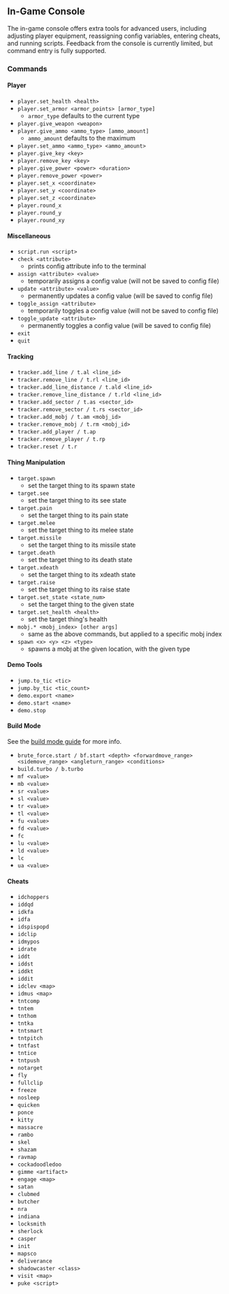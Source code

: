 ## In-Game Console

The in-game console offers extra tools for advanced users, including adjusting player equipment, reassigning config variables, entering cheats, and running scripts. Feedback from the console is currently limited, but command entry is fully supported.

### Commands

#### Player
- `player.set_health <health>`
- `player.set_armor <armor_points> [armor_type]`
  - `armor_type` defaults to the current type
- `player.give_weapon <weapon>`
- `player.give_ammo <ammo_type> [ammo_amount]`
  - `ammo_amount` defaults to the maximum
- `player.set_ammo <ammo_type> <ammo_amount>`
- `player.give_key <key>`
- `player.remove_key <key>`
- `player.give_power <power> <duration>`
- `player.remove_power <power>`
- `player.set_x <coordinate>`
- `player.set_y <coordinate>`
- `player.set_z <coordinate>`
- `player.round_x`
- `player.round_y`
- `player.round_xy`

#### Miscellaneous
- `script.run <script>`
- `check <attribute>`
  - prints config attribute info to the terminal
- `assign <attribute> <value>`
  - temporarily assigns a config value (will not be saved to config file)
- `update <attribute> <value>`
  - permanently updates a config value (will be saved to config file)
- `toggle_assign <attribute>`
  - temporarily toggles a config value (will not be saved to config file)
- `toggle_update <attribute>`
  - permanently toggles a config value (will be saved to config file)
- `exit`
- `quit`

#### Tracking
- `tracker.add_line / t.al <line_id>`
- `tracker.remove_line / t.rl <line_id>`
- `tracker.add_line_distance / t.ald <line_id>`
- `tracker.remove_line_distance / t.rld <line_id>`
- `tracker.add_sector / t.as <sector_id>`
- `tracker.remove_sector / t.rs <sector_id>`
- `tracker.add_mobj / t.am <mobj_id>`
- `tracker.remove_mobj / t.rm <mobj_id>`
- `tracker.add_player / t.ap`
- `tracker.remove_player / t.rp`
- `tracker.reset / t.r`

#### Thing Manipulation
- `target.spawn`
  - set the target thing to its spawn state
- `target.see`
  - set the target thing to its see state
- `target.pain`
  - set the target thing to its pain state
- `target.melee`
  - set the target thing to its melee state
- `target.missile`
  - set the target thing to its missile state
- `target.death`
  - set the target thing to its death state
- `target.xdeath`
  - set the target thing to its xdeath state
- `target.raise`
  - set the target thing to its raise state
- `target.set_state <state_num>`
  - set the target thing to the given state
- `target.set_health <health>`
  - set the target thing's health
- `mobj.* <mobj_index> [other args]`
  - same as the above commands, but applied to a specific mobj index
- `spawn <x> <y> <z> <type>`
  - spawns a mobj at the given location, with the given type

#### Demo Tools
- `jump.to_tic <tic>`
- `jump.by_tic <tic_count>`
- `demo.export <name>`
- `demo.start <name>`
- `demo.stop`

#### Build Mode
See the [build mode guide](./build_mode.md) for more info.
- `brute_force.start / bf.start <depth> <forwardmove_range> <sidemove_range> <angleturn_range> <conditions>`
- `build.turbo / b.turbo`
- `mf <value>`
- `mb <value>`
- `sr <value>`
- `sl <value>`
- `tr <value>`
- `tl <value>`
- `fu <value>`
- `fd <value>`
- `fc`
- `lu <value>`
- `ld <value>`
- `lc`
- `ua <value>`

#### Cheats
- `idchoppers`
- `iddqd`
- `idkfa`
- `idfa`
- `idspispopd`
- `idclip`
- `idmypos`
- `idrate`
- `iddt`
- `iddst`
- `iddkt`
- `iddit`
- `idclev <map>`
- `idmus <map>`
- `tntcomp`
- `tntem`
- `tnthom`
- `tntka`
- `tntsmart`
- `tntpitch`
- `tntfast`
- `tntice`
- `tntpush`
- `notarget`
- `fly`
- `fullclip`
- `freeze`
- `nosleep`
- `quicken`
- `ponce`
- `kitty`
- `massacre`
- `rambo`
- `skel`
- `shazam`
- `ravmap`
- `cockadoodledoo`
- `gimme <artifact>`
- `engage <map>`
- `satan`
- `clubmed`
- `butcher`
- `nra`
- `indiana`
- `locksmith`
- `sherlock`
- `casper`
- `init`
- `mapsco`
- `deliverance`
- `shadowcaster <class>`
- `visit <map>`
- `puke <script>`
